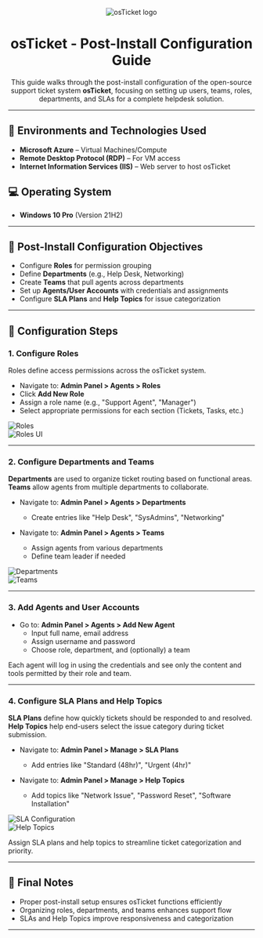<p align="center">
  <img src="https://i.imgur.com/Clzj7Xs.png" alt="osTicket logo"/>
</p>

<h1 align="center">osTicket - Post-Install Configuration Guide</h1>

<p align="center">
  This guide walks through the post-install configuration of the open-source support ticket system <strong>osTicket</strong>, focusing on setting up users, teams, roles, departments, and SLAs for a complete helpdesk solution.
</p>

---

## 🧰 Environments and Technologies Used

- **Microsoft Azure** – Virtual Machines/Compute  
- **Remote Desktop Protocol (RDP)** – For VM access  
- **Internet Information Services (IIS)** – Web server to host osTicket

## 💻 Operating System

- **Windows 10 Pro** (Version 21H2)

---

## 🔄 Post-Install Configuration Objectives

- Configure **Roles** for permission grouping
- Define **Departments** (e.g., Help Desk, Networking)
- Create **Teams** that pull agents across departments
- Set up **Agents/User Accounts** with credentials and assignments
- Configure **SLA Plans** and **Help Topics** for issue categorization

---

## 🚀 Configuration Steps

### 1. Configure Roles

Roles define access permissions across the osTicket system.

- Navigate to: **Admin Panel > Agents > Roles**
- Click **Add New Role**
- Assign a role name (e.g., "Support Agent", "Manager")
- Select appropriate permissions for each section (Tickets, Tasks, etc.)

![Roles](https://github.com/user-attachments/assets/804f21cf-4270-4f47-8f41-87f0e3576678)  
![Roles UI](https://github.com/user-attachments/assets/ef2ffddc-98bd-4ed1-9bdc-c17404ecffda)

---

### 2. Configure Departments and Teams

**Departments** are used to organize ticket routing based on functional areas. **Teams** allow agents from multiple departments to collaborate.

- Navigate to: **Admin Panel > Agents > Departments**
  - Create entries like "Help Desk", "SysAdmins", "Networking"

- Navigate to: **Admin Panel > Agents > Teams**
  - Assign agents from various departments
  - Define team leader if needed

![Departments](https://github.com/user-attachments/assets/3ea73d1d-dead-411e-a87e-5fdf2e8b29fc)  
![Teams](https://github.com/user-attachments/assets/6ad5f1a0-c2ef-47d7-9e1e-5610a36c1499)

---

### 3. Add Agents and User Accounts

- Go to: **Admin Panel > Agents > Add New Agent**
  - Input full name, email address
  - Assign username and password
  - Choose role, department, and (optionally) a team

Each agent will log in using the credentials and see only the content and tools permitted by their role and team.

---

### 4. Configure SLA Plans and Help Topics

**SLA Plans** define how quickly tickets should be responded to and resolved. **Help Topics** help end-users select the issue category during ticket submission.

- Navigate to: **Admin Panel > Manage > SLA Plans**
  - Add entries like "Standard (48hr)", "Urgent (4hr)"

- Navigate to: **Admin Panel > Manage > Help Topics**
  - Add topics like "Network Issue", "Password Reset", "Software Installation"

![SLA Configuration](https://github.com/user-attachments/assets/fa205236-7a9b-4d6b-9649-2ba2ff3d0540)  
![Help Topics](https://github.com/user-attachments/assets/ce8301d2-1809-41f8-a584-6678258f4802)

Assign SLA plans and help topics to streamline ticket categorization and priority.

---

## 🧪 Final Notes

- Proper post-install setup ensures osTicket functions efficiently
- Organizing roles, departments, and teams enhances support flow
- SLAs and Help Topics improve responsiveness and categorization

---
